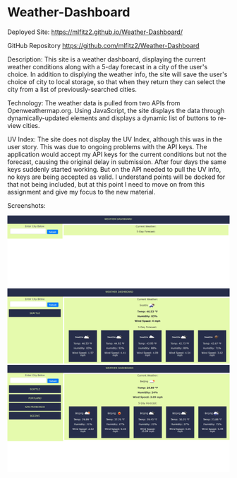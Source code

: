 # Weather-Dashboard

Deployed Site:
https://mlfitz2.github.io/Weather-Dashboard/

GitHub Repository
https://github.com/mlfitz2/Weather-Dashboard 

Description:
This site is a weather dashboard, displaying the current weather conditions along with a 5-day forecast in a city of the user's choice. In addition to displying the weather info, the site will save the user's choice of city to local storage, so that when they return they can select the city from a list of previously-searched cities. 

Technology:
The weather data is pulled from two APIs from Openweathermap.org. Using JavaScript, the site displays the data through dynamically-updated elements and displays a dynamic list of buttons to re-view cities. 

UV Index:
The site does not display the UV Index, although this was in the user story. This was due to ongoing problems with the API keys. The application would accept my API keys for the current conditions but not the forecast, causing the original delay in submission. After four days the same keys suddenly started working. But on the API needed to pull the UV info, no keys are being accepted as valid. I understand points will be docked for that not being included, but at this point I need to move on from this assignment and give my focus to the new material. 

Screenshots:

![Screenshot-1](./screenshots/before-searching.JPG "Upon loading page")
![Screenshot-2](./screenshots/weather-data.JPG "Displaying weather info")
![Screenshot-3](./screenshots/more-cities-saved.JPG "Multiple cities saved in history")

